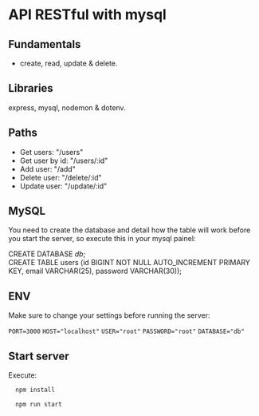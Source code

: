 # API RESTful with mysql

## Fundamentals

-   create, read, update & delete.

## Libraries

express, mysql, nodemon & dotenv.

## Paths

-   Get users: "/users"
-   Get user by id: "/users/:id"
-   Add user: "/add"
-   Delete user: "/delete/:id"
-   Update user: "/update/:id"

## MySQL

You need to create the database and detail how the table will work before you start the server, so execute this in your mysql painel:

CREATE DATABASE _db_; </br>
CREATE TABLE users (id BIGINT NOT NULL AUTO_INCREMENT PRIMARY KEY, email VARCHAR(25), password VARCHAR(30));

## ENV

Make sure to change your settings before running the server:

`PORT=3000`
`HOST="localhost"`
`USER="root"`
`PASSWORD="root"`
`DATABASE="db"`

## Start server

Execute:

```bash
  npm install
```

```bash
  npm run start
```
